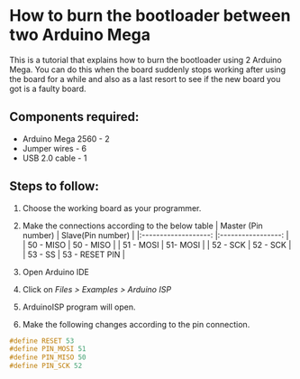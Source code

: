 # How to burn the bootloader between two Arduino Mega

This is a tutorial that explains how to burn the bootloader using 2 Arduino Mega. You can do this when the board suddenly stops working after using the board for a while and also as a last resort to see if the new board you got is a faulty board.

## Components required:

* Arduino Mega 2560 - 2 
* Jumper wires - 6
* USB 2.0 cable - 1
 
## Steps to follow:

1. Choose the working board as your programmer.
2. Make the connections according to the below table
| Master (Pin number) 	| Slave(Pin number) 	|
|:-------------------:	|:-----------------:	|
| 50 - MISO           	| 50 - MISO         	|
| 51 - MOSI           	| 51- MOSI          	|
| 52 - SCK            	| 52 - SCK          	|
| 53 - SS             	| 53 - RESET PIN    	|

3. Open Arduino IDE
4. Click on *Files > Examples > Arduino ISP*
5. ArduinoISP program will open.
6. Make the following changes according to the pin connection.

```C++
#define RESET 53
#define PIN_MOSI 51
#define PIN_MISO 50
#define PIN_SCK 52
```



